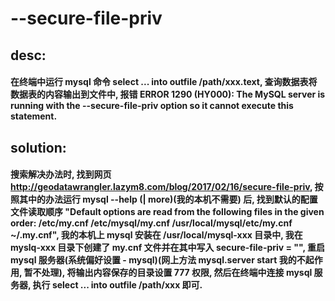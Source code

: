 # --secure-file-priv
## desc:
#### 在终端中运行 mysql 命令 select ... into outfile /path/xxx.text,  查询数据表将数据表的内容输出到文件中, 报错 ERROR 1290 (HY000): The MySQL server is running with the --secure-file-priv option so it cannot execute this statement.

## solution:
#### 搜索解决办法时, 找到网页 http://geodatawrangler.lazym8.com/blog/2017/02/16/secure-file-priv, 按照其中的办法运行 mysql --help (| more)(我的本机不需要) 后, 找到默认的配置文件读取顺序 "Default options are read from the following files in the given order: /etc/my.cnf /etc/mysql/my.cnf /usr/local/mysql/etc/my.cnf ~/.my.cnf", 我的本机上 mysql 安装在 /usr/local/mysql-xxx 目录中, 我在 myslq-xxx 目录下创建了 my.cnf 文件并在其中写入 secure-file-priv = "", 重启 mysql 服务器(系统偏好设置 - mysql)(网上方法 mysql.server start 我的不起作用, 暂不处理), 将输出内容保存的目录设置 777 权限, 然后在终端中连接 mysql 服务器, 执行 select ... into outfile /path/xxx 即可.
